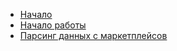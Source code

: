 * [Начало](#strite-data-hub)
* [Начало работы](getting_started.md)
* [Парсинг данных с маркетплейсов](parsing.md)